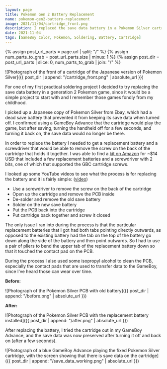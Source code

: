 ```yaml
---
layout: page
title: Pokemon Gen 2 Battery Replacement
name: pokemon-gen2-battery-replacement
image: 2021/11/04/cartridge_front.png
description: I replaced the save data battery in a Pokemon Silver cartridge as a soldering practice project.
date: 2021-11-04
tags: [GameBoy Color, Pokemon, Soldering, Battery, Cartridge]
---
```


{% assign post_url_parts = page.url | split: "/" %}
{% assign num_parts_to_grab = post_url_parts.size | minus: 1 %}
{% assign post_dir = post_url_parts | slice: 0, num_parts_to_grab | join: "/" %}

![Photograph of the front of a cartridge of the Japanese version of Pokemon Silver]({{ post_dir | append: "/cartridge_front.png" | absolute_url }})

For one of my first practical soldering project I decided to try replacing the save data battery in a generation 2 Pokemon game, since it would be a simple project to start with and I remember those games fondly from my childhood.

I picked up a Japanese copy of Pokemon Silver from Ebay, which had a dead save battery that prevented it from keeping its save data when turned off. I confirmed using a GameBoy Advance that the cartridge would play the game, but after saving, turning the handheld off for a few seconds, and turning it back on, the save data would no longer be there.

In order to replace the battery I needed to get a replacement battery and a screwdriver that would be able to remove the screw on the back of the cartridge that holds it together. I was able to find a [kit on Amazon](https://www.amazon.com/Triwing-Screwdriver-Batteries-Bundled-Security/dp/B07BKQJSDQ) for ~$14 USD that included a few replacement batteries and a screwdriver with 2 bits, one of which that supported the GBC cartridge screws.

I looked up some YouTube videos to see what the process is for replacing the battery and it is fairly simple: ([video](https://www.youtube.com/watch?v=NyEXRXeuA5w))

- Use a screwdriver to remove the screw on the back of the cartridge
- Open up the cartridge and remove the PCB inside
- De-solder and remove the old save battery
- Solder on the new save battery
- Put the PCB back into the cartridge
- Put cartridge back together and screw it closed

The only issue I ran into during the process is that the particular replacement batteries that I got had both tabs pointing directly outwards, as opposed to the existing battery had the tab on the top of the battery go down along the side of the battery and then point outwards. So I had to use a pair of pliers to bend the upper tab of the replacement battery down so that it touched the contact pad on the PCB.

During the process I also used some isopropyl alcohol to clean the PCB, especially the contact pads that are used to transfer data to the GameBoy, since I've heard those can wear over time.

**Before:**

![Photograph of the Pokemon Silver PCB with old battery]({{ post_dir | append: "/before.png" | absolute_url }})

**After:**

![Photograph of the Pokemon Silver PCB with the replacement battery installed]({{ post_dir | append: "/after.png" | absolute_url }})

After replacing the battery, I tried the cartridge out in my GameBoy Advance, and the save data was now preserved after turning it off and back on (after a few seconds).

![Photograph of a blue GameBoy Advance playing the fixed Pokemon Silver cartridge, with the screen showing that there is save data on the cartridge]({{ post_dir | append: "/save_data_working.png" | absolute_url }})